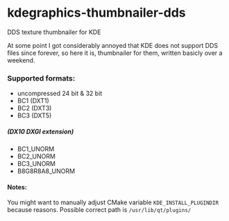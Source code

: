 # kdegraphics-thumbnailer-dds
DDS texture thumbnailer for KDE

At some point I got considerably annoyed that KDE does not support DDS files since forever, so here it is, thumbnailer for them, written basicly over a weekend.

### Supported formats:
* uncompressed 24 bit & 32 bit
* BC1 (DXT1)
* BC2 (DXT3)
* BC3 (DXT5)

##### (DX10 DXGI extension)
* BC1_UNORM
* BC2_UNORM
* BC3_UNORM
* B8G8R8A8_UNORM

#### Notes:
You might want to manually adjust CMake variable `KDE_INSTALL_PLUGINDIR` because reasons.
Possible correct path is `/usr/lib/qt/plugins/`
